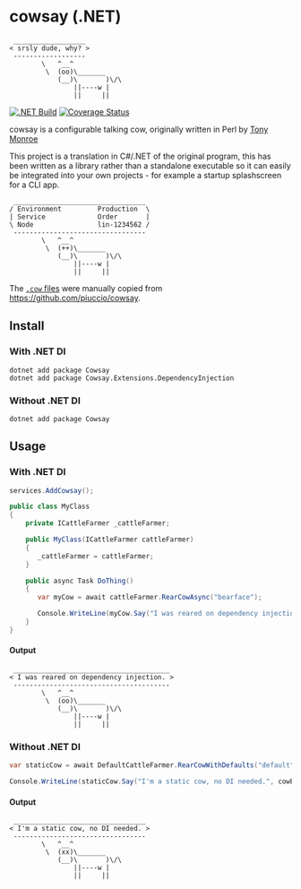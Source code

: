 # cowsay (.NET)

````
 __________________
< srsly dude, why? >
 ------------------
        \   ^__^
         \  (oo)\_______
            (__)\       )\/\
                ||----w |
                ||     ||
````

[![.NET Build](https://github.com/rawsonm88/Cowsay/actions/workflows/build.yml/badge.svg?branch=master)](https://github.com/rawsonm88/Cowsay/actions/workflows/build.yml) [![Coverage Status](https://coveralls.io/repos/github/rawsonm88/Cowsay/badge.svg?branch=master)](https://coveralls.io/github/rawsonm88/Cowsay?branch=master)

cowsay is a configurable talking cow, originally written in Perl by [Tony Monroe](https://github.com/tnalpgge/rank-amateur-cowsay)

This project is a translation in C#/.NET of the original program, this has been written as a library rather than a standalone executable so it can easily be integrated into your own projects - for example a startup splashscreen for a CLI app.

```
 _________________________________
/ Environment         Production  \
| Service             Order       |
\ Node                lin-1234562 /
 ---------------------------------
        \   ^__^
         \  (++)\_______
            (__)\       )\/\
                ||----w |
                ||     ||
```

The [`.cow` files](Cowsay/Cows) were manually copied from https://github.com/piuccio/cowsay.

## Install

### With .NET DI
```
dotnet add package Cowsay
dotnet add package Cowsay.Extensions.DependencyInjection
```

### Without .NET DI
```
dotnet add package Cowsay
```

## Usage

### With .NET DI
```C#
services.AddCowsay();
```

```C#
public class MyClass
{
    private ICattleFarmer _cattleFarmer;

    public MyClass(ICattleFarmer cattleFarmer)
    {
       _cattleFarmer = cattleFarmer;
    }

    public async Task DoThing()
    {
       var myCow = await cattleFarmer.RearCowAsync("bearface");

       Console.WriteLine(myCow.Say("I was reared on dependency injection.");
    }
}
```

#### Output
```
 _______________________________________
< I was reared on dependency injection. >
 ---------------------------------------
        \   ^__^
         \  (oo)\_______
            (__)\       )\/\
                ||----w |
                ||     ||
```

### Without .NET DI
```C#
var staticCow = await DefaultCattleFarmer.RearCowWithDefaults("default");

Console.WriteLine(staticCow.Say("I'm a static cow, no DI needed.", cowEyes: "xx"));
```

#### Output
```
 _________________________________
< I'm a static cow, no DI needed. >
 ---------------------------------
        \   ^__^
         \  (xx)\_______
            (__)\       )\/\
                ||----w |
                ||     ||
```
